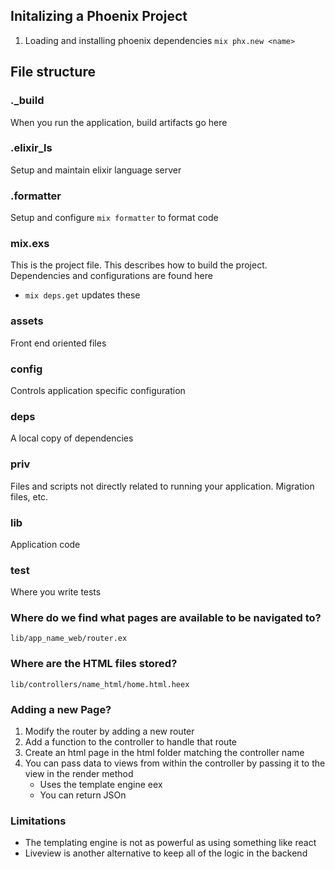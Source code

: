 ## Initalizing a Phoenix Project
1.  Loading and installing phoenix dependencies `mix phx.new <name>`

## File structure 
### ._build
When you run the application, build artifacts go here
### .elixir_ls
Setup and maintain elixir language server
### .formatter
Setup and configure `mix formatter` to format code
### mix.exs
This is the project file. This describes how to build the project. Dependencies and configurations are found here
- `mix deps.get` updates these
### assets
Front end oriented files
### config
Controls application specific configuration
### deps
A local copy of dependencies
### priv
Files and scripts not directly related to running your application. Migration files, etc.
### lib
Application code
### test
Where you write tests

### Where do we find what pages are available to be navigated to?
`lib/app_name_web/router.ex`

### Where are the HTML files stored?
`lib/controllers/name_html/home.html.heex`

### Adding a new Page?
1. Modify the router by adding a new router
2. Add a function to the controller to handle that route
3. Create an html page in the html folder matching the controller name
4. You can pass data to views from within the controller by passing it to the view in the render method
   - Uses the template engine eex
   - You can return JSOn
### Limitations
- The templating engine is not as powerful as using something like react
- Liveview is another alternative to keep all of the logic in the backend





